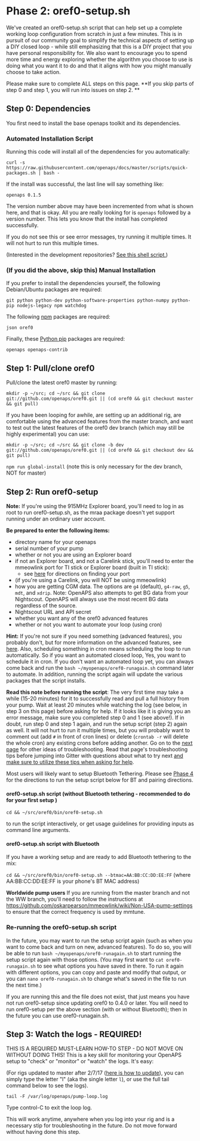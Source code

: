 # Phase 2: oref0-setup.sh

We've created an oref0-setup.sh script that can help set up a complete working loop configuration from scratch in just a few minutes. This is in pursuit of our community goal to simplify the technical aspects of setting up a DIY closed loop - while still emphasizing that this is a DIY project that you have personal responsibility for. We also want to encourage you to spend more time and energy exploring whether the algorithm you choose to use is doing what you want it to do and that it aligns with how you might manually choose to take action.

Please make sure to complete ALL steps on this page. **If you skip parts of step 0 and step 1, you will run into issues on step 2. **

## Step 0: Dependencies

You first need to install the base openaps toolkit and its dependencies.

### Automated Installation Script

Running this code will install all of the dependencies for you automatically:
 
`curl -s https://raw.githubusercontent.com/openaps/docs/master/scripts/quick-packages.sh | bash -`

If the install was successful, the last line will say something like:
    
    openaps 0.1.5  

The version number above may have been incremented from what is shown here, and that is okay. All you are really looking for is `openaps` followed by a version number.  This lets you know that the install has completed successfully.

If you do not see this or see error messages, try running it multiple times. It will not hurt to run this multiple times.

(Interested in the development repositories? [See this shell script.](https://raw.githubusercontent.com/openaps/docs/master/scripts/quick-src.sh))

### (If you did the above, skip this) Manual Installation

If you prefer to install the dependencies yourself, the following Debian/Ubuntu packages are required:

    git python python-dev python-software-properties python-numpy python-pip nodejs-legacy npm watchdog

The following [npm](https://docs.npmjs.com/) packages are required:

    json oref0

Finally, these [Python pip](https://pip.pypa.io/en/stable/) packages are required:

    openaps openaps-contrib

## Step 1: Pull/clone oref0

Pull/clone the latest oref0 master by running:

`mkdir -p ~/src; cd ~/src && git clone git://github.com/openaps/oref0.git || (cd oref0 && git checkout master && git pull)`

If you have been looping for awhile, are setting up an additional rig, are comfortable using the advanced features from the master branch, and want to test out the latest features of the oref0 dev branch (which may still be highly experimental) you can use:

`mkdir -p ~/src; cd ~/src && git clone -b dev git://github.com/openaps/oref0.git || (cd oref0 && git checkout dev && git pull)`

`npm run global-install` (note this is only necessary for the dev branch, NOT for master)

## Step 2: Run oref0-setup

__Note:__ If you're using the 915MHz Explorer board, you'll need to log in as root to run oref0-setup.sh, as the mraa package doesn't yet support running under an ordinary user account. 

**Be prepared to enter the following items:** 
* directory name for your openaps
* serial number of your pump
* whether or not you are using an Explorer board
* if not an Explorer board, and not a Carelink stick, you'll need to enter the mmeowlink port for TI stick or Explorer board (built in TI stick):
    * see [here](https://github.com/oskarpearson/mmeowlink/wiki/Installing-MMeowlink) for directions on finding your port
* (if you're using a Carelink, you will NOT be using mmeowlink)
* how you are getting CGM data.  The options are `g4` (default), `g4-raw`, `g5`, `mdt`, and `xdrip`.  Note:  OpenAPS also attempts to get BG data from your Nightscout.  OpenAPS will always use the most recent BG data regardless of the source.
* Nightscout URL and API secret
* whether you want any of the oref0 advanced features
* whether or not you want to automate your loop (using cron)

**Hint:** If you're not sure if you need something (advanced features), you probably don't, but for more information on the advanced features, see [here](http://openaps.readthedocs.io/en/latest/docs/walkthrough/phase-4/advanced-features.html). Also, scheduling something in cron means scheduling the loop to run automatically. So if you want an automated closed loop, Yes, you want to schedule it in cron. If you don't want an automated loop yet, you can always come back and run the `bash ~/myopenaps/oref0-runagain.sh` command later to automate. In addition, running the script again will update the various packages that the script installs.

**Read this note before running the script**: The very first time may take a while (15-20 minutes) for it to successfully read and pull a full history from your pump. Wait at least 20 minutes while watching the log (see below, in step 3 on this page) before asking for help. If it looks like it is giving you an error message, make sure you completed step 0 and 1 (see above!). If in doubt, run step 0 and step 1 again, and run the setup script (step 2) again as well. It will not hurt to run it multiple times, but you will probably want to comment out (add `#` in front of cron lines) or delete (`crontab -r` will delete the whole cron) any existing crons before adding another. Go on to the [next page](http://openaps.readthedocs.io/en/latest/docs/walkthrough/phase-2/troubleshoot-oref0-setup.html) for other ideas of troubleshooting. Read that page's troubleshooting tips before jumping into Gitter with questions about what to try next [and make sure to utilize these tips when asking for help](https://diyps.org/2017/03/19/tips-for-troubleshooting-diy-diabetes-devices-openaps-or-otherwise/).

Most users will likely want to setup Bluetooth Tethering.  Please see [Phase 4](https://openaps.readthedocs.io/en/latest/docs/walkthrough/phase-4/bluetooth-tethering-edison.html) for the directions to run the setup script below for BT and pairing directions.

#### oref0-setup.sh script (without Bluetooth tethering - recommended to do for your first setup )

`cd && ~/src/oref0/bin/oref0-setup.sh`

to run the script interactively, or get usage guidelines for providing inputs as command line arguments. 

#### oref0-setup.sh script with Bluetooth

If you have a working setup and are ready to add Bluetooth tethering to the mix:

`cd && ~/src/oref0/bin/oref0-setup.sh --btmac=AA:BB:CC:DD:EE:FF` (where AA:BB:CC:DD:EE:FF is your phone's BT MAC address)

**Worldwide pump users**
If you are running from the master branch and not the WW branch, you'll need to follow the instructions at https://github.com/oskarpearson/mmeowlink/wiki/Non-USA-pump-settings to ensure that the correct frequency is used by mmtune.

### Re-running the oref0-setup.sh script

In the future, you may want to run the setup script again (such as when you want to come back and turn on new, advanced features). To do so, you will be able to run `bash ~/myopenaps/oref0-runagain.sh` to start running the setup script again with those options. (You may first want to `cat oref0-runagain.sh` to see what options you have saved in there.  To run it again with different options, you can copy and paste and modify that output, or you can `nano oref0-runagain.sh` to change what's saved in the file to run the next time.)

If you are running this and the file does not exist, that just means you have not run oref0-setup since updating oref0 to 0.4.0 or later. You will need to run oref0-setup per the above section (with or without Bluetooth); then in the future you can use oref0-runagain.sh.

## Step 3: Watch the logs - REQUIRED!

THIS IS A REQUIRED MUST-LEARN HOW-TO STEP - DO NOT MOVE ON WITHOUT DOING THIS! This is a key skill for monitoring your OpenAPS setup to "check" or "monitor" or "watch" the logs. It's easy:

(For rigs updated to master after 2/7/17 ([here is how to update](http://openaps.readthedocs.io/en/latest/docs/walkthrough/phase-2/update-your-rig.html)), you can simply type the letter "l" (aka the single letter `l`), or use the full tail command below to see the logs).

`tail -F /var/log/openaps/pump-loop.log`

Type control-C to exit the loop log.

This will work anytime, anywhere when you log into your rig and is a necessary stip for troubleshooting in the future. Do not move forward without having done this step. 
